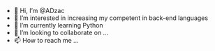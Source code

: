 - 👋 Hi, I’m @ADzac
- 👀 I’m interested in increasing my competent in back-end languages
- 🌱 I’m currently learning Python
- 💞️ I’m looking to collaborate on ...
- 📫 How to reach me ...

<!---
ADzac/ADzac is a ✨ special ✨ repository because its `README.md` (this file) appears on your GitHub profile.
You can click the Preview link to take a look at your changes.
--->
